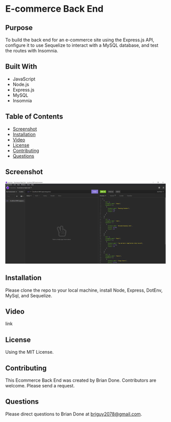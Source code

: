 # E-commerce Back End

## Purpose 
To build the back end for an e-commerce site using the Express.js API, configure it to use Sequelize to interact with a MySQL database, and test the routes with Insomnia.

## Built With
* JavaScript
* Node.js
* Express.js
* MySQL
* Insomnia

## Table of Contents
* [Screenshot](#screenshot)
* [Installation](#installation)
* [Video](#video)
* [License](#license)
* [Contributing](#contributing)
* [Questions](#questions)

## Screenshot
![Alt Brian Done Ecommerce Back End Screenshot](https://github.com/bdoneq7/ecommerce-back-end/blob/main/assets/images/screenshot.PNG?raw=true "Brian Done Ecommerce Back End Screenshot")

## Installation 
Please clone the repo to your local machine, install Node, Express, DotEnv, MySql, and Sequelize.

## Video 
link

## License 
Using the MIT License.

## Contributing 
This Ecommerce Back End was created by Brian Done. Contributors are welcome. Please send a request.

## Questions
Please direct questions to Brian Done at briguy2078@gmail.com. 